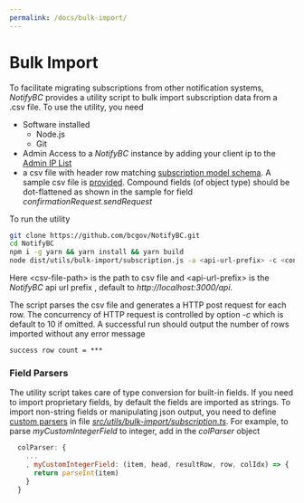 ```yaml
---
permalink: /docs/bulk-import/
---
```


# Bulk Import

To facilitate migrating subscriptions from other notification systems, _NotifyBC_ provides a utility script to bulk import subscription data from a .csv file. To use the utility, you need

- Software installed
  - Node.js
  - Git
- Admin Access to a _NotifyBC_ instance by adding your client ip to the [Admin IP List](../config-adminIpList/)
- a csv file with header row matching [subscription model schema](../api-subscription/#model-schema). A sample csv file is [provided](https://github.com/bcgov/NotifyBC/tree/main/src/utils/bulk-import/sample-subscription.csv). Compound fields (of object type) should be dot-flattened as shown in the sample for field _confirmationRequest.sendRequest_

To run the utility

```sh
git clone https://github.com/bcgov/NotifyBC.git
cd NotifyBC
npm i -g yarn && yarn install && yarn build
node dist/utils/bulk-import/subscription.js -a <api-url-prefix> -c <concurrency> <csv-file-path>
```

Here \<csv-file-path\> is the path to csv file and \<api-url-prefix\> is the _NotifyBC_ api url prefix , default to _http://localhost:3000/api_.

The script parses the csv file and generates a HTTP post request for each row. The concurrency of HTTP request is controlled by option _-c_ which is default to 10 if omitted. A successful run should output the number of rows imported without any error message

```
success row count = ***
```

### Field Parsers

The utility script takes care of type conversion for built-in fields. If you need to import proprietary fields, by default the fields are imported as strings. To import non-string fields or manipulating json output, you need to define [custom parsers](https://github.com/Keyang/node-csvtojson#custom-parsers) in file [_src/utils/bulk-import/subscription.ts_](https://github.com/bcgov/NotifyBC/tree/main/src/utils/bulk-import/subscription.ts). For example, to parse _myCustomIntegerField_ to integer, add in the _colParser_ object

```js
  colParser: {
    ...
    , myCustomIntegerField: (item, head, resultRow, row, colIdx) => {
      return parseInt(item)
    }
  }
```
